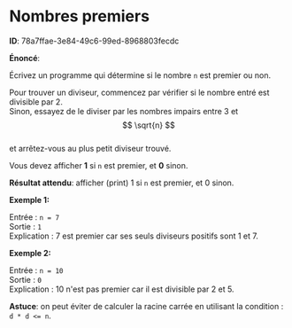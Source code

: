 Nombres premiers
================

**ID**: 78a7ffae-3e84-49c6-99ed-8968803fecdc  

**Énoncé**:  

Écrivez un programme qui détermine si le nombre `n` est premier ou non.  

Pour trouver un diviseur, commencez par vérifier si le nombre entré est divisible par 2.  
Sinon, essayez de le diviser par les nombres impairs entre 3 et  
$$
\sqrt{n}
$$  
et arrêtez-vous au plus petit diviseur trouvé.  

Vous devez afficher **1** si `n` est premier, et **0** sinon.  

**Résultat attendu**: afficher (print) 1 si `n` est premier, et 0 sinon.  

**Exemple 1:**  

Entrée : `n = 7`  
Sortie : `1`  
Explication : 7 est premier car ses seuls diviseurs positifs sont 1 et 7.  

**Exemple 2:**  

Entrée : `n = 10`  
Sortie : `0`  
Explication : 10 n'est pas premier car il est divisible par 2 et 5.  

**Astuce**: on peut éviter de calculer la racine carrée en utilisant la condition :  
`d * d <= n`.
